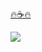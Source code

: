 <a href="https://www.buymeacoffee.com/gon">🔥☕️🔥</a>

<img src="https://user-images.githubusercontent.com/349328/87293308-67c82d80-c502-11ea-8292-ee4d2f9a3481.png"/>
